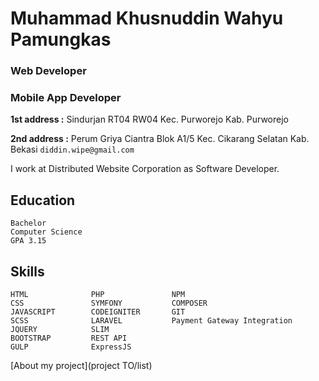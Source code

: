 # Muhammad Khusnuddin Wahyu Pamungkas
### Web Developer
### Mobile App Developer 
**1st address :** Sindurjan RT04 RW04 Kec. Purworejo Kab. Purworejo

**2nd address :** Perum Griya Ciantra Blok A1/5 Kec. Cikarang Selatan Kab. Bekasi
  `diddin.wipe@gmail.com`

I work at Distributed Website Corporation as Software Developer.
   
##  Education

    Bachelor
    Computer Science
    GPA 3.15
    
##  Skills

    HTML              PHP               NPM
    CSS               SYMFONY           COMPOSER
    JAVASCRIPT        CODEIGNITER       GIT
    SCSS              LARAVEL           Payment Gateway Integration
    JQUERY            SLIM 
    BOOTSTRAP         REST API
    GULP              ExpressJS
   
 [About my project](project TO/list)
